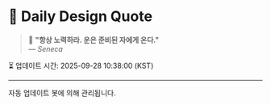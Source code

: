 
# 📘 Daily Design Quote

> 💬 **"항상 노력하라. 운은 준비된 자에게 온다."**  
> — *Seneca*

⏳ 업데이트 시간: 2025-09-28 10:38:00 (KST)

---

자동 업데이트 봇에 의해 관리됩니다.
